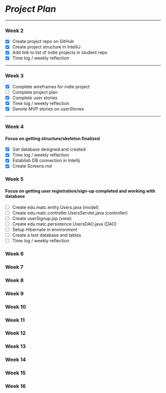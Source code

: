 # *Project Plan*

---

### Week 2

 - [X] Create project repo on GitHub
 - [X] Create project structure in IntelliJ
 - [X] Add link to list of indie projects in student repo
 - [X] Time log / weekly reflection

---

### Week 3

- [X] Complete wireframes for indie project
- [ ] Complete project plan
- [X] Complete user stories
- [X] Time log / weekly reflection
- [X] Denote MVP stories on userStories

---

### Week 4

#### Focus on getting structure/skeleton finalized

- [X] Get database designed and created
- [X] Time log / weekly reflection
- [X] Establish DB connection in Intellij
- [X] Create Screens.md

### Week 5

#### Focus on getting user registration/sign-up completed and working with database

- [ ] Create edu.matc.entity.Users.java (model)
- [ ] Create edu.matc.controller.UsersServlet.java (controller)
- [ ] Create userSignup.jsp (view)
- [ ] Create edu.matc.persistence.UsersDAO.java (DAO)
- [ ] Setup Hibernate in environment
- [ ] Create a test database and tables
- [ ] Time log / weekly reflection

### Week 6



### Week 7



### Week 8



### Week 9



### Week 10



### Week 11



### Week 12



### Week 13



### Week 14



### Week 15



### Week 16


